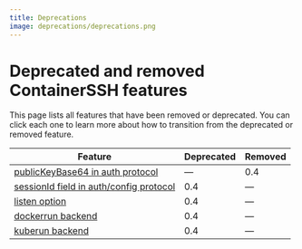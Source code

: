 ```yaml
---
title: Deprecations
image: deprecations/deprecations.png
---
```


# Deprecated and removed ContainerSSH features

This page lists all features that have been removed or deprecated. You can click each one to learn more about how to transition from the deprecated or removed feature.

| Feature           | Deprecated | Removed |
| ----------------- | ---------- | ------- |
| [publicKeyBase64 in auth protocol](publicKeyBase64.md) | &mdash; | 0.4 |
| [sessionId field in auth/config protocol](sessionId.md) | 0.4 | &mdash; |
| [listen option](listen.md) | 0.4 | &mdash; |
| [dockerrun backend](dockerrun.md) | 0.4 | &mdash; |
| [kuberun backend](kuberun.md) | 0.4 | &mdash; |

